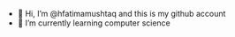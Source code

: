- 👋 Hi, I’m @hfatimamushtaq and this is my github account
- 🌱 I’m currently learning computer science

<!---
hfatimamushtaq/hfatimamushtaq is a ✨ special ✨ repository because its `README.md` (this file) appears on your GitHub profile.
You can click the Preview link to take a look at your changes.
--->
